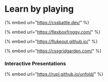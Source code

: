 # Learn by playing

{% embed url="https://cssbattle.dev/" %}

{% embed url="https://flexboxfroggy.com/" %}

{% embed url="https://flukeout.github.io/" %}

{% embed url="https://cssgridgarden.com/" %}



### Interactive Presentations

{% embed url="https://rupl.github.io/unfold/" %}

